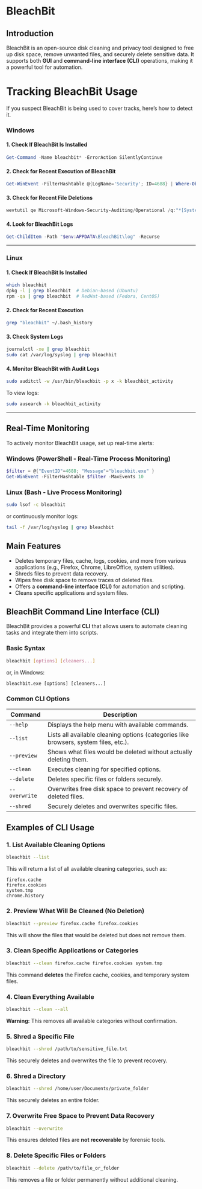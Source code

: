 # BleachBit
## Introduction
BleachBit is an open-source disk cleaning and privacy tool designed to free up disk space, remove unwanted files, and securely delete sensitive data. It supports both **GUI** and **command-line interface (CLI)** operations, making it a powerful tool for automation.

# Tracking BleachBit Usage
If you suspect BleachBit is being used to cover tracks, here’s how to detect it.

### Windows

#### 1. Check If BleachBit Is Installed
```powershell
Get-Command -Name bleachbit* -ErrorAction SilentlyContinue
```

#### 2. Check for Recent Execution of BleachBit
```powershell
Get-WinEvent -FilterHashtable @{LogName='Security'; ID=4688} | Where-Object { $_.Message -match "bleachbit.exe" }
```

#### **3. Check for Recent File Deletions**
```powershell
wevtutil qe Microsoft-Windows-Security-Auditing/Operational /q:"*[System[(EventID=4663)]]" /f:text | Select-String "bleachbit"
```

#### **4. Look for BleachBit Logs**
```powershell
Get-ChildItem -Path "$env:APPDATA\BleachBit\log" -Recurse
```

---

### **Linux**

#### **1. Check If BleachBit Is Installed**
```bash
which bleachbit
dpkg -l | grep bleachbit  # Debian-based (Ubuntu)
rpm -qa | grep bleachbit  # RedHat-based (Fedora, CentOS)
```

#### **2. Check for Recent Execution**
```bash
grep "bleachbit" ~/.bash_history
```

#### **3. Check System Logs**
```bash
journalctl -xe | grep bleachbit
sudo cat /var/log/syslog | grep bleachbit
```

#### **4. Monitor BleachBit with Audit Logs**
```bash
sudo auditctl -w /usr/bin/bleachbit -p x -k bleachbit_activity
```
To view logs:
```bash
sudo ausearch -k bleachbit_activity
```

---

## **Real-Time Monitoring**
To actively monitor BleachBit usage, set up real-time alerts:

### **Windows (PowerShell - Real-Time Process Monitoring)**
```powershell
$filter = @{"EventID"=4688; "Message"="bleachbit.exe" }
Get-WinEvent -FilterHashtable $filter -MaxEvents 10
```

### **Linux (Bash - Live Process Monitoring)**
```bash
sudo lsof -c bleachbit
```
or continuously monitor logs:
```bash
tail -f /var/log/syslog | grep bleachbit
```

## **Main Features**
- Deletes temporary files, cache, logs, cookies, and more from various applications (e.g., Firefox, Chrome, LibreOffice, system utilities).
- Shreds files to prevent data recovery.
- Wipes free disk space to remove traces of deleted files.
- Offers a **command-line interface (CLI)** for automation and scripting.
- Cleans specific applications and system files.

## **BleachBit Command Line Interface (CLI)**
BleachBit provides a powerful **CLI** that allows users to automate cleaning tasks and integrate them into scripts.

### **Basic Syntax**
```sh
bleachbit [options] [cleaners...]
```
or, in Windows:
```cmd
bleachbit.exe [options] [cleaners...]
```
### **Common CLI Options**
| Command | Description |
|---------|-------------|
| `--help` | Displays the help menu with available commands. |
| `--list` | Lists all available cleaning options (categories like browsers, system files, etc.). |
| `--preview` | Shows what files would be deleted without actually deleting them. |
| `--clean` | Executes cleaning for specified options. |
| `--delete` | Deletes specific files or folders securely. |
| `--overwrite` | Overwrites free disk space to prevent recovery of deleted files. |
| `--shred` | Securely deletes and overwrites specific files. |

## **Examples of CLI Usage**
### **1. List Available Cleaning Options**
```sh
bleachbit --list
```
This will return a list of all available cleaning categories, such as:
```plaintext
firefox.cache
firefox.cookies
system.tmp
chrome.history
```
### **2. Preview What Will Be Cleaned (No Deletion)**
```sh
bleachbit --preview firefox.cache firefox.cookies
```
This will show the files that would be deleted but does not remove them.

### **3. Clean Specific Applications or Categories**
```sh
bleachbit --clean firefox.cache firefox.cookies system.tmp
```
This command **deletes** the Firefox cache, cookies, and temporary system files.

### **4. Clean Everything Available**
```sh
bleachbit --clean --all
```
**Warning:** This removes all available categories without confirmation.

### **5. Shred a Specific File**
```sh
bleachbit --shred /path/to/sensitive_file.txt
```
This securely deletes and overwrites the file to prevent recovery.

### **6. Shred a Directory**
```sh
bleachbit --shred /home/user/Documents/private_folder
```
This securely deletes an entire folder.

### **7. Overwrite Free Space to Prevent Data Recovery**
```sh
bleachbit --overwrite
```
This ensures deleted files are **not recoverable** by forensic tools.

### **8. Delete Specific Files or Folders**
```sh
bleachbit --delete /path/to/file_or_folder
```
This removes a file or folder permanently without additional cleaning.

